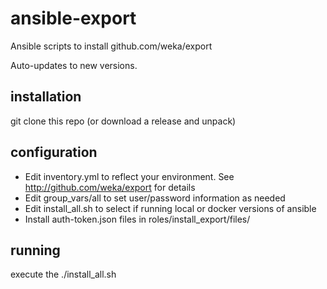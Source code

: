 # ansible-export
Ansible scripts to install github.com/weka/export

Auto-updates to new versions.

## installation
git clone this repo (or download a release and unpack)

## configuration
- Edit inventory.yml to reflect your environment.  See http://github.com/weka/export for details
- Edit group_vars/all to set user/password information as needed
- Edit install_all.sh to select if running local or docker versions of ansible
- Install auth-token.json files in roles/install_export/files/

## running
execute the ./install_all.sh
